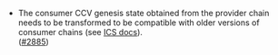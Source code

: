 - The consumer CCV genesis state obtained from the provider chain needs to be 
  transformed to be compatible with older versions of consumer chains 
  (see [ICS docs](https://cosmos.github.io/interchain-security/consumer-development/consumer-genesis-transformation)).  
  ([\#2885](https://github.com/cosmos/gaia/pull/2885))
